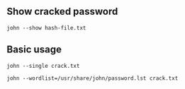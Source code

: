 ## Show cracked password
```
john --show hash-file.txt
```
## Basic usage
```
john --single crack.txt
```
```
john --wordlist=/usr/share/john/password.lst crack.txt
```

